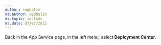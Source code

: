 ```yaml
---
author: cephalin
ms.author: cephalin
ms.topic: include
ms.date: 07/07/2022
---
```


Back in the App Service page, in the left menu, select **Deployment Center**.
